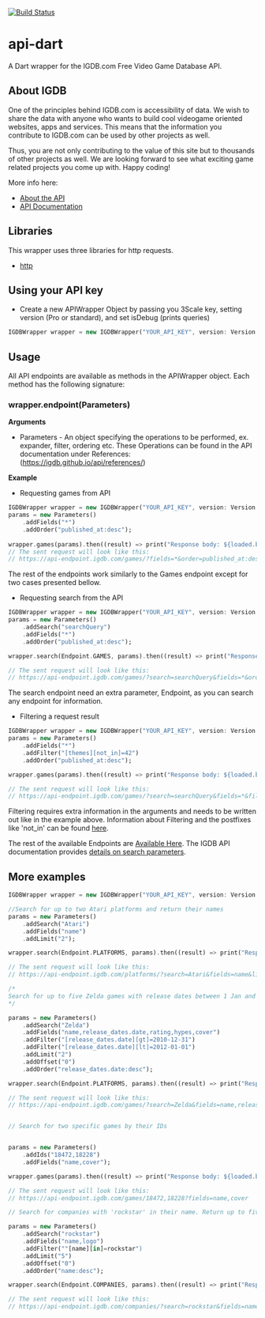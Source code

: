
[![Build Status](https://travis-ci.org/NeoDigi/igdb_wrapper.svg?branch=master)](https://travis-ci.org/NeoDigi/igdb_wrapper)

# api-dart
A Dart wrapper for the IGDB.com Free Video Game Database API.

## About IGDB
One of the principles behind IGDB.com is accessibility of data. We wish to share the data with anyone who wants to build cool videogame oriented websites, apps and services. This means that the information you contribute to IGDB.com can be used by other projects as well.

Thus, you are not only contributing to the value of this site but to thousands of other projects as well. We are looking forward to see what exciting game related projects you come up with. Happy coding!

More info here:
* [About the API](https://www.igdb.com/api)
* [API Documentation](https://igdb.github.io/api/about/welcome/)

## Libraries
This wrapper uses three libraries for http requests.
* [http](https://github.com/dart-lang/http)

## Using your API key
* Create a new APIWrapper Object by passing you 3Scale key, setting version (Pro or standard), and set isDebug (prints queries)
``` dart
IGDBWrapper wrapper = new IGDBWrapper("YOUR_API_KEY", version: Version.STANDARD, debug: true);
```

## Usage
All API endpoints are available as methods in the APIWrapper object. Each method has the following signature:
### wrapper.endpoint(Parameters)
__Arguments__
* Parameters - An object specifying the operations to be performed, ex. expander, filter, ordering etc. These Operations can be found in the API documentation under References: (https://igdb.github.io/api/references/)

__Example__ 
* Requesting games from API 
``` dart
IGDBWrapper wrapper = new IGDBWrapper("YOUR_API_KEY", version: Version.STANDARD, debug: false);
params = new Parameters()
	.addFields("*")
	.addOrder("published_at:desc");
	
wrapper.games(params).then((result) => print("Response body: ${loaded.body}"));
// The sent request will look like this:
// https://api-endpoint.igdb.com/games/?fields=*&order=published_at:desc
```

The rest of the endpoints work similarly to the Games endpoint except for two cases presented bellow.

* Requesting search from the API
``` dart
IGDBWrapper wrapper = new IGDBWrapper("YOUR_API_KEY", version: Version.STANDARD, debug: false);
params = new Parameters()
	.addSearch("searchQuery")
	.addFields("*")
	.addOrder("published_at:desc");

wrapper.search(Endpoint.GAMES, params).then((result) => print("Response body: ${loaded.body}"));

// The sent request will look like this:
// https://api-endpoint.igdb.com/games/?search=searchQuery&fields=*&order=published_at:desc

```
The search endpoint need an extra parameter, Endpoint, as you can search any endpoint for information.

* Filtering a request result
``` dart
IGDBWrapper wrapper = new IGDBWrapper("YOUR_API_KEY", version: Version.STANDARD, debug: false);
params = new Parameters()
	.addFields("*")
	.addFilter("[themes][not_in]=42")
	.addOrder("published_at:desc");

wrapper.games(params).then((result) => print("Response body: ${loaded.body}"));

// The sent request will look like this:
// https://api-endpoint.igdb.com/games/?search=searchQuery&fields=*&filter[themes][not_in]=42&order=published_at:desc

```
Filtering requires extra information in the arguments and needs to be written out like in the example above. 
Information about Filtering and the postfixes like 'not_in' can be found [here](https://igdb.github.io/api/references/filters/).

The rest of the available Endpoints are [Available Here](https://igdb.github.io/api/endpoints/).
The IGDB API documentation provides [details on search parameters](https://igdb.github.io/api/references/filters/).


## More examples

```dart
IGDBWrapper wrapper = new IGDBWrapper("YOUR_API_KEY", version: Version.STANDARD, debug: false);

//Search for up to two Atari platforms and return their names
params = new Parameters()
	.addSearch("Atari")
	.addFields("name")
	.addLimit("2");

wrapper.search(Endpoint.PLATFORMS, params).then((result) => print("Response body: ${loaded.body}"));

// The sent request will look like this:
// https://api-endpoint.igdb.com/platforms/?search=Atari&fields=name&limit=2

/*
Search for up to five Zelda games with release dates between 1 Jan and 31 Dec 2011, sorted by release date in descending order.
*/ 

params = new Parameters()
	.addSearch("Zelda")
	.addFields("name,release_dates.date,rating,hypes,cover")
	.addFilter("[release_dates.date][gt]=2010-12-31")
	.addFilter("[release_dates.date][lt]=2012-01-01")
	.addLimit("2")
	.addOffset("0")
	.addOrder("release_dates.date:desc");

wrapper.search(Endpoint.PLATFORMS, params).then((result) => print("Response body: ${loaded.body}"));

// The sent request will look like this:
// https://api-endpoint.igdb.com/games/?search=Zelda&fields=name,release_dates.date,rating,hypes,cover&filter[release_dates.date][gt]=2010-12-31&filter[release_dates.date][lt]=2012-01-01&limit=5&order=release_dates.date:desc


// Search for two specific games by their IDs


params = new Parameters()
	.addIds("18472,18228")
	.addFields("name,cover");

wrapper.games(params).then((result) => print("Response body: ${loaded.body}"));

// The sent request will look like this:
// https://api-endpoint.igdb.com/games/18472,18228?fields=name,cover

// Search for companies with 'rockstar' in their name. Return up to five results sorted by name in descending order

params = new Parameters()
	.addSearch("rockstar")
	.addFields("name,logo")
	.addFilter(""[name][in]=rockstar")
	.addLimit("5")
	.addOffset("0")
	.addOrder("name:desc");

wrapper.search(Endpoint.COMPANIES, params).then((result) => print("Response body: ${loaded.body}"));

// The sent request will look like this:
// https://api-endpoint.igdb.com/companies/?search=rockstar&fields=name,logo&filter[name][in]=rockstar&limit=5&offset=0&order=name:desc */

```
